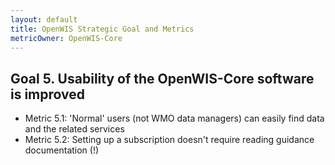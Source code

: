 ```yaml
---
layout: default
title: OpenWIS Strategic Goal and Metrics
metricOwner: OpenWIS-Core
---
```


## Goal 5. Usability of the OpenWIS-Core software is improved ##
- Metric 5.1: 'Normal' users (not WMO data managers) can easily find data and the related services
- Metric 5.2: Setting up a subscription doesn't require reading guidance documentation (!)
